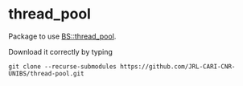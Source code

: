 # thread_pool
Package to use [BS::thread_pool](https://github.com/bshoshany/thread-pool).

Download it correctly by typing

``
git clone --recurse-submodules https://github.com/JRL-CARI-CNR-UNIBS/thread-pool.git
``
